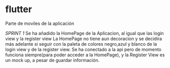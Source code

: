 # flutter
Parte de moviles de la aplicación

*SPRINT 1*
Se ha añadido la HomePage de la Aplicacion, al igual que las login view y la register view
La HomePage no tiene aun decoracion y se decidira más adelante si seguir con la paleta de colores negro,azul y blanco de la login view y de la register view.
Se ha conectado a la api pero de momento funciona siempre(para poder acceder a la HomePage), y la Register View es un mock up, a pesar de guardar información.
